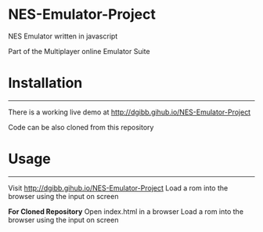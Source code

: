 # NES-Emulator-Project

NES Emulator written in javascript

Part of the Multiplayer online Emulator Suite

# Installation
------------

There is a working live demo at http://dgibb.gihub.io/NES-Emulator-Project

Code can be also cloned from this repository

# Usage
------------

Visit http://dgibb.gihub.io/NES-Emulator-Project
Load a rom into the browser using the input on screen

**For Cloned Repository**
Open index.html in a browser
Load a rom into the browser using the input on screen




